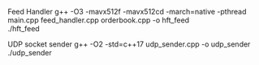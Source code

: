 Feed Handler
g++ -O3 -mavx512f -mavx512cd -march=native -pthread main.cpp feed_handler.cpp orderbook.cpp -o hft_feed  
./hft_feed

UDP socket sender
g++ -O2 -std=c++17 udp_sender.cpp -o udp_sender  
./udp_sender 